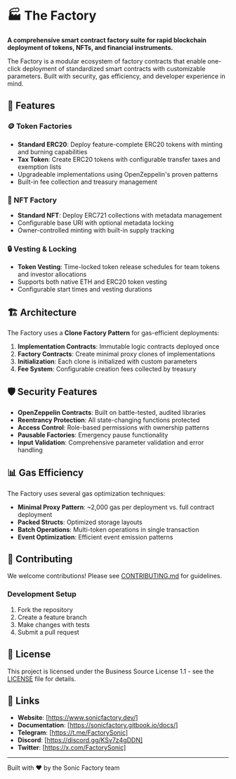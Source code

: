 # 🏭 The Factory

**A comprehensive smart contract factory suite for rapid blockchain deployment of tokens, NFTs, and financial instruments.**

The Factory is a modular ecosystem of factory contracts that enable one-click deployment of standardized smart contracts with customizable parameters. Built with security, gas efficiency, and developer experience in mind.

## 🌟 Features

### 🪙 Token Factories
- **Standard ERC20**: Deploy feature-complete ERC20 tokens with minting and burning capabilities
- **Tax Token**: Create ERC20 tokens with configurable transfer taxes and exemption lists
- Upgradeable implementations using OpenZeppelin's proven patterns
- Built-in fee collection and treasury management

### 🎨 NFT Factory
- **Standard NFT**: Deploy ERC721 collections with metadata management
- Configurable base URI with optional metadata locking
- Owner-controlled minting with built-in supply tracking

### 🔒 Vesting & Locking
- **Token Vesting**: Time-locked token release schedules for team tokens and investor allocations
- Supports both native ETH and ERC20 token vesting
- Configurable start times and vesting durations

## 🏗️ Architecture

The Factory uses a **Clone Factory Pattern** for gas-efficient deployments:

1. **Implementation Contracts**: Immutable logic contracts deployed once
2. **Factory Contracts**: Create minimal proxy clones of implementations
3. **Initialization**: Each clone is initialized with custom parameters
4. **Fee System**: Configurable creation fees collected by treasury

## 🛡️ Security Features

- **OpenZeppelin Contracts**: Built on battle-tested, audited libraries
- **Reentrancy Protection**: All state-changing functions protected
- **Access Control**: Role-based permissions with ownership patterns
- **Pausable Factories**: Emergency pause functionality
- **Input Validation**: Comprehensive parameter validation and error handling

## 📊 Gas Efficiency

The Factory uses several gas optimization techniques:

- **Minimal Proxy Pattern**: ~2,000 gas per deployment vs. full contract deployment
- **Packed Structs**: Optimized storage layouts
- **Batch Operations**: Multi-token operations in single transaction
- **Event Optimization**: Efficient event emission patterns

## 🤝 Contributing

We welcome contributions! Please see [CONTRIBUTING.md](CONTRIBUTING.md) for guidelines.

### Development Setup

1. Fork the repository
2. Create a feature branch
3. Make changes with tests
4. Submit a pull request

## 📄 License

This project is licensed under the Business Source License 1.1 - see the [LICENSE](LICENSE) file for details.

## 🔗 Links

- **Website**: [https://www.sonicfactory.dev/]
- **Documentation**: [https://sonicfactory.gitbook.io/docs/]
- **Telegram**: [https://t.me/FactorySonic]
- **Discord**: [https://discord.gg/KSv7z4gDDN]
- **Twitter**: [https://x.com/FactorySonic]

---

Built with ❤️ by the Sonic Factory team
